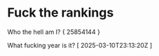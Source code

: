 # Fuck the rankings

Who the hell am I?
{ 25854144 }

What fucking year is it?
[ 2025-03-10T23:13:20Z ]
